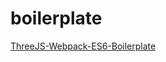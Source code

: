 # boilerplate

[ThreeJS-Webpack-ES6-Boilerplate](https://github.com/paulmg/ThreeJS-Webpack-ES6-Boilerplate)
